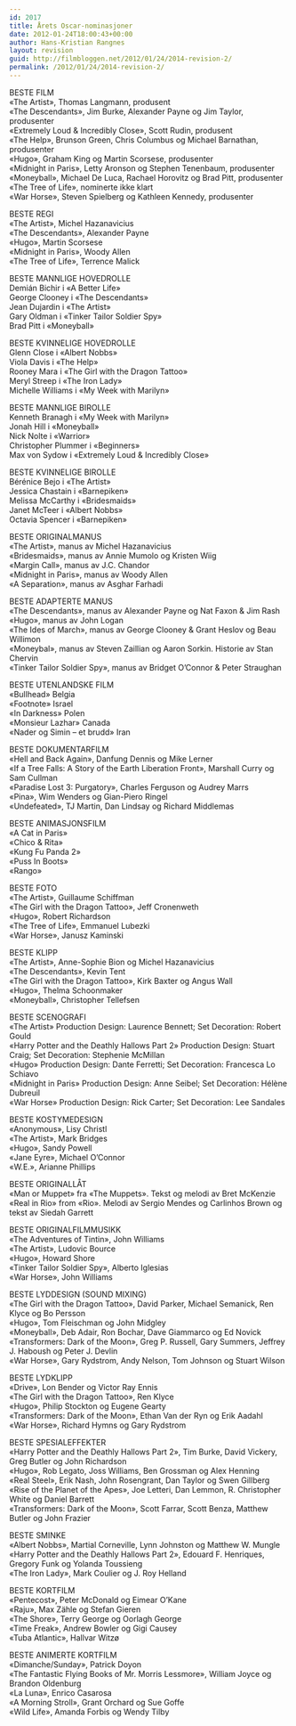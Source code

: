 ```yaml
---
id: 2017
title: Årets Oscar-nominasjoner
date: 2012-01-24T18:00:43+00:00
author: Hans-Kristian Rangnes
layout: revision
guid: http://filmbloggen.net/2012/01/24/2014-revision-2/
permalink: /2012/01/24/2014-revision-2/
---
```

BESTE FILM  
«The Artist», Thomas Langmann, produsent  
«The Descendants», Jim Burke, Alexander Payne og Jim Taylor, produsenter  
«Extremely Loud & Incredibly Close», Scott Rudin, produsent  
«The Help», Brunson Green, Chris Columbus og Michael Barnathan, produsenter  
«Hugo», Graham King og Martin Scorsese, produsenter  
«Midnight in Paris», Letty Aronson og Stephen Tenenbaum, produsenter  
«Moneyball», Michael De Luca, Rachael Horovitz og Brad Pitt, produsenter  
«The Tree of Life», nominerte ikke klart  
«War Horse», Steven Spielberg og Kathleen Kennedy, produsenter

BESTE REGI  
«The Artist», Michel Hazanavicius  
«The Descendants», Alexander Payne  
«Hugo», Martin Scorsese  
«Midnight in Paris», Woody Allen  
«The Tree of Life», Terrence Malick

BESTE MANNLIGE HOVEDROLLE  
Demián Bichir i «A Better Life»  
George Clooney i «The Descendants»  
Jean Dujardin i «The Artist»  
Gary Oldman i «Tinker Tailor Soldier Spy»  
Brad Pitt i «Moneyball»

BESTE KVINNELIGE HOVEDROLLE  
Glenn Close i «Albert Nobbs»  
Viola Davis i «The Help»  
Rooney Mara i «The Girl with the Dragon Tattoo»  
Meryl Streep i «The Iron Lady»  
Michelle Williams i «My Week with Marilyn»

BESTE MANNLIGE BIROLLE  
Kenneth Branagh i «My Week with Marilyn»  
Jonah Hill i «Moneyball»  
Nick Nolte i «Warrior»  
Christopher Plummer i «Beginners»  
Max von Sydow i «Extremely Loud & Incredibly Close»

BESTE KVINNELIGE BIROLLE  
Bérénice Bejo i «The Artist»  
Jessica Chastain i «Barnepiken»  
Melissa McCarthy i «Bridesmaids»  
Janet McTeer i «Albert Nobbs»  
Octavia Spencer i «Barnepiken»

BESTE ORIGINALMANUS  
«The Artist», manus av Michel Hazanavicius  
«Bridesmaids», manus av Annie Mumolo og Kristen Wiig  
«Margin Call», manus av J.C. Chandor  
«Midnight in Paris», manus av Woody Allen  
«A Separation», manus av Asghar Farhadi

BESTE ADAPTERTE MANUS  
«The Descendants», manus av Alexander Payne og Nat Faxon & Jim Rash  
«Hugo», manus av John Logan  
«The Ides of March», manus av George Clooney & Grant Heslov og Beau Willimon  
«Moneybal», manus av Steven Zaillian og Aaron Sorkin. Historie av Stan Chervin  
«Tinker Tailor Soldier Spy», manus av Bridget O&#8217;Connor & Peter Straughan

BESTE UTENLANDSKE FILM  
«Bullhead» Belgia  
«Footnote» Israel  
«In Darkness» Polen  
«Monsieur Lazhar» Canada  
«Nader og Simin &#8211; et brudd» Iran

BESTE DOKUMENTARFILM  
«Hell and Back Again», Danfung Dennis og Mike Lerner  
«If a Tree Falls: A Story of the Earth Liberation Front», Marshall Curry og Sam Cullman  
«Paradise Lost 3: Purgatory», Charles Ferguson og Audrey Marrs  
«Pina», Wim Wenders og Gian-Piero Ringel  
«Undefeated», TJ Martin, Dan Lindsay og Richard Middlemas

BESTE ANIMASJONSFILM  
«A Cat in Paris»  
«Chico & Rita»  
«Kung Fu Panda 2»  
«Puss In Boots»  
«Rango»

BESTE FOTO  
«The Artist», Guillaume Schiffman  
«The Girl with the Dragon Tattoo», Jeff Cronenweth  
«Hugo», Robert Richardson  
«The Tree of Life», Emmanuel Lubezki  
«War Horse», Janusz Kaminski

BESTE KLIPP  
«The Artist», Anne-Sophie Bion og Michel Hazanavicius  
«The Descendants», Kevin Tent  
«The Girl with the Dragon Tattoo», Kirk Baxter og Angus Wall  
«Hugo», Thelma Schoonmaker  
«Moneyball», Christopher Tellefsen

BESTE SCENOGRAFI  
«The Artist» Production Design: Laurence Bennett; Set Decoration: Robert Gould  
«Harry Potter and the Deathly Hallows Part 2» Production Design: Stuart Craig; Set Decoration: Stephenie McMillan  
«Hugo» Production Design: Dante Ferretti; Set Decoration: Francesca Lo Schiavo  
«Midnight in Paris» Production Design: Anne Seibel; Set Decoration: Hélène Dubreuil  
«War Horse» Production Design: Rick Carter; Set Decoration: Lee Sandales

BESTE KOSTYMEDESIGN  
«Anonymous», Lisy Christl  
«The Artist», Mark Bridges  
«Hugo», Sandy Powell  
«Jane Eyre», Michael O&#8217;Connor  
«W.E.», Arianne Phillips

BESTE ORIGINALLÅT  
«Man or Muppet» fra «The Muppets». Tekst og melodi av Bret McKenzie  
«Real in Rio» from «Rio». Melodi av Sergio Mendes og Carlinhos Brown og tekst av Siedah Garrett

BESTE ORIGINALFILMMUSIKK  
«The Adventures of Tintin», John Williams  
«The Artist», Ludovic Bource  
«Hugo», Howard Shore  
«Tinker Tailor Soldier Spy», Alberto Iglesias  
«War Horse», John Williams

BESTE LYDDESIGN (SOUND MIXING)  
«The Girl with the Dragon Tattoo», David Parker, Michael Semanick, Ren Klyce og Bo Persson  
«Hugo», Tom Fleischman og John Midgley  
«Moneyball», Deb Adair, Ron Bochar, Dave Giammarco og Ed Novick  
«Transformers: Dark of the Moon», Greg P. Russell, Gary Summers, Jeffrey J. Haboush og Peter J. Devlin  
«War Horse», Gary Rydstrom, Andy Nelson, Tom Johnson og Stuart Wilson

BESTE LYDKLIPP  
«Drive», Lon Bender og Victor Ray Ennis  
«The Girl with the Dragon Tattoo», Ren Klyce  
«Hugo», Philip Stockton og Eugene Gearty  
«Transformers: Dark of the Moon», Ethan Van der Ryn og Erik Aadahl  
«War Horse», Richard Hymns og Gary Rydstrom

BESTE SPESIALEFFEKTER  
«Harry Potter and the Deathly Hallows Part 2», Tim Burke, David Vickery, Greg Butler og John Richardson  
«Hugo», Rob Legato, Joss Williams, Ben Grossman og Alex Henning  
«Real Steel», Erik Nash, John Rosengrant, Dan Taylor og Swen Gillberg  
«Rise of the Planet of the Apes», Joe Letteri, Dan Lemmon, R. Christopher White og Daniel Barrett  
«Transformers: Dark of the Moon», Scott Farrar, Scott Benza, Matthew Butler og John Frazier

BESTE SMINKE  
«Albert Nobbs», Martial Corneville, Lynn Johnston og Matthew W. Mungle  
«Harry Potter and the Deathly Hallows Part 2», Edouard F. Henriques, Gregory Funk og Yolanda Toussieng  
«The Iron Lady», Mark Coulier og J. Roy Helland

BESTE KORTFILM  
«Pentecost», Peter McDonald og Eimear O&#8217;Kane  
«Raju», Max Zähle og Stefan Gieren  
«The Shore», Terry George og Oorlagh George  
«Time Freak», Andrew Bowler og Gigi Causey  
«Tuba Atlantic», Hallvar Witzø

BESTE ANIMERTE KORTFILM  
«Dimanche/Sunday», Patrick Doyon  
«The Fantastic Flying Books of Mr. Morris Lessmore», William Joyce og Brandon Oldenburg  
«La Luna», Enrico Casarosa  
«A Morning Stroll», Grant Orchard og Sue Goffe  
«Wild Life», Amanda Forbis og Wendy Tilby